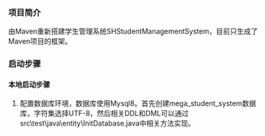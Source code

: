### 项目简介
由Maven重新搭建学生管理系统SHStudentManagementSystem，目前只生成了Maven项目的框架。
### 启动步骤
#### 本地启动步骤
1. 配置数据库环境，数据库使用Mysql8。首先创建mega_student_system数据库，字符集选择UTF-8，然后相关DDL和DML可以通过src\test\java\entity\InitDatabase.java中相关方法实现。
